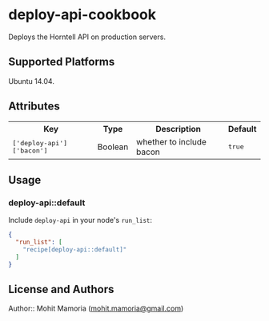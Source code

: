 # deploy-api-cookbook

Deploys the Horntell API on production servers.

## Supported Platforms

Ubuntu 14.04.

## Attributes

<table>
  <tr>
    <th>Key</th>
    <th>Type</th>
    <th>Description</th>
    <th>Default</th>
  </tr>
  <tr>
    <td><tt>['deploy-api']['bacon']</tt></td>
    <td>Boolean</td>
    <td>whether to include bacon</td>
    <td><tt>true</tt></td>
  </tr>
</table>

## Usage

### deploy-api::default

Include `deploy-api` in your node's `run_list`:

```json
{
  "run_list": [
    "recipe[deploy-api::default]"
  ]
}
```

## License and Authors

Author:: Mohit Mamoria (mohit.mamoria@gmail.com)

